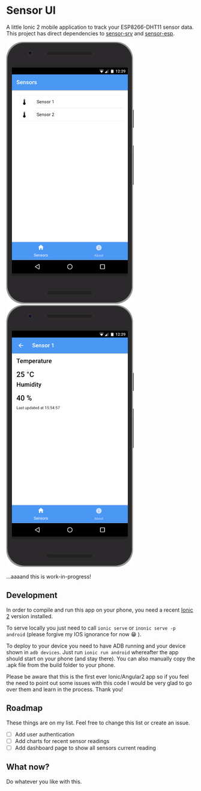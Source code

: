 # Sensor UI
A little Ionic 2 mobile application to track your ESP8266-DHT11 sensor data.
This project has direct dependencies to [sensor-srv](http://github.com/steviee/sensor-srv) and [sensor-esp](http://github.com/steviee/sensor-esp).

![Seite 1](images/page1.png)
![Seite 2](images/page2.png)

...aaaand this is work-in-progress!

## Development
In order to compile and run this app on your phone, you need a recent [Ionic 2](http://ionicframework.com) version installed.

To serve locally you just need to call `ionic serve` or `inonic serve -p android` (please forgive my IOS ignorance for now :grin: ).

To deploy to your device you need to have ADB running and your device shown in `adb devices`. Just run `ionic run android` whereafter the app should start on your phone (and stay there). You can also manually copy the .apk file from the build folder to your phone.

Please be aware that this is the first ever Ionic/Angular2 app so if you feel the need to point out some issues with this code I would be very glad to go over them and learn in the process. Thank you!

## Roadmap
These things are on my list. Feel free to change this list or create an issue.

- [ ] Add user authentication
- [ ] Add charts for recent sensor readings
- [ ] Add dashboard page to show all sensors current reading

## What now?

Do whatever you like with this.

